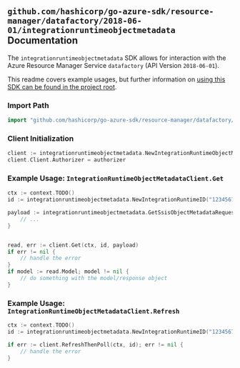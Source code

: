 
## `github.com/hashicorp/go-azure-sdk/resource-manager/datafactory/2018-06-01/integrationruntimeobjectmetadata` Documentation

The `integrationruntimeobjectmetadata` SDK allows for interaction with the Azure Resource Manager Service `datafactory` (API Version `2018-06-01`).

This readme covers example usages, but further information on [using this SDK can be found in the project root](https://github.com/hashicorp/go-azure-sdk/tree/main/docs).

### Import Path

```go
import "github.com/hashicorp/go-azure-sdk/resource-manager/datafactory/2018-06-01/integrationruntimeobjectmetadata"
```


### Client Initialization

```go
client := integrationruntimeobjectmetadata.NewIntegrationRuntimeObjectMetadataClientWithBaseURI("https://management.azure.com")
client.Client.Authorizer = authorizer
```


### Example Usage: `IntegrationRuntimeObjectMetadataClient.Get`

```go
ctx := context.TODO()
id := integrationruntimeobjectmetadata.NewIntegrationRuntimeID("12345678-1234-9876-4563-123456789012", "example-resource-group", "factoryValue", "integrationRuntimeValue")

payload := integrationruntimeobjectmetadata.GetSsisObjectMetadataRequest{
	// ...
}


read, err := client.Get(ctx, id, payload)
if err != nil {
	// handle the error
}
if model := read.Model; model != nil {
	// do something with the model/response object
}
```


### Example Usage: `IntegrationRuntimeObjectMetadataClient.Refresh`

```go
ctx := context.TODO()
id := integrationruntimeobjectmetadata.NewIntegrationRuntimeID("12345678-1234-9876-4563-123456789012", "example-resource-group", "factoryValue", "integrationRuntimeValue")

if err := client.RefreshThenPoll(ctx, id); err != nil {
	// handle the error
}
```
